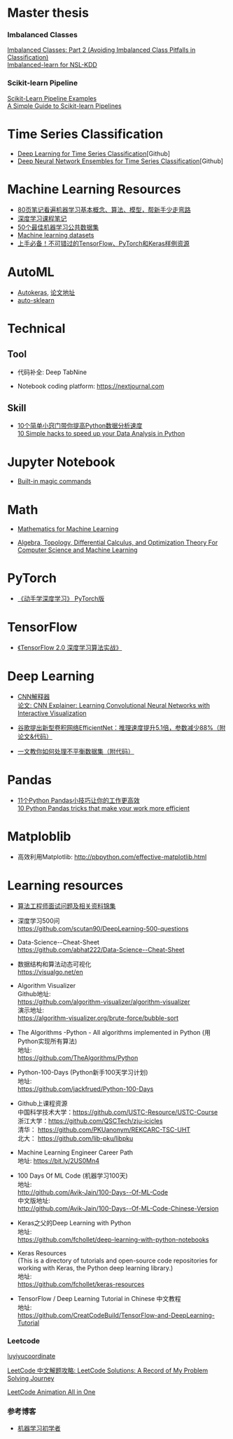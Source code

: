 # Master thesis

### Imbalanced Classes
[Imbalanced Classes: Part 2 (Avoiding Imbalanced Class Pitfalls in Classification)](https://towardsdatascience.com/imbalanced-class-sizes-and-classification-models-a-cautionary-tale-part-2-cf371500d1b3)   
[Imbalanced-learn for NSL-KDD](https://www.jianshu.com/p/01080d7732f5)   

### Scikit-learn Pipeline
[Scikit-Learn Pipeline Examples](http://queirozf.com/entries/scikit-learn-pipeline-examples)   
[A Simple Guide to Scikit-learn Pipelines](https://medium.com/vickdata/a-simple-guide-to-scikit-learn-pipelines-4ac0d974bdcf)   



 
       
# Time Series Classification

* [Deep Learning for Time Series Classification](https://github.com/hfawaz/dl-4-tsc)[Github]    
* [Deep Neural Network Ensembles for Time Series Classification](https://github.com/hfawaz/ijcnn19ensemble)[Github]       


# Machine Learning Resources

* [80页笔记看遍机器学习基本概念、算法、模型，帮新手少走弯路](https://createmomo.github.io/2018/01/23/Super-Machine-Learning-Revision-Notes/#tableofcontents)   
* [深度学习课程笔记](https://bit.ly/2Z8lJgJ)  
* [50个最佳机器学习公共数据集](https://bit.ly/2L36T1c)  
* [Machine learning datasets](https://www.datasetlist.com/)  
* [上手必备！不可错过的TensorFlow、PyTorch和Keras样例资源](https://bit.ly/2ZjI2v7)

# AutoML

* [Autokeras](https://autokeras.com/), [论文地址](https://arxiv.org/abs/1806.10282)
* [auto-sklearn](https://automl.github.io/auto-sklearn/master/)  

# Technical 

## Tool  
 
* 代码补全: Deep TabNine  
  
* Notebook coding platform: https://nextjournal.com  


## Skill  
* [10个简单小窍门带你提高Python数据分析速度](https://mp.weixin.qq.com/s?src=11&timestamp=1565390778&ver=1781&signature=VmsRscczXZdIKsAJ8rRoTFQOBLq7Kb9Vso*3qGYICTkw7o36yjbEL6vPVGynHBsfmS9Wg8ZkmWhJOfgqc*mLCmYzJd3s83NRef8nHoX7BR7Ewfj0MthHQv2GyA*9qRep&new=1)  
[10 Simple hacks to speed up your Data Analysis in Python](https://towardsdatascience.com/10-simple-hacks-to-speed-up-your-data-analysis-in-python-ec18c6396e6b)  


# Jupyter Notebook

* [Built-in magic commands](https://ipython.readthedocs.io/en/stable/interactive/magics.html)  

# Math

* [Mathematics for Machine Learning](https://github.com/mml-book/mml-book.github.io/blob/master/book/mml-book.pdf)   

* [Algebra, Topology, Differential Calculus, and Optimization Theory For Computer Science and Machine Learning](https://www.cis.upenn.edu/~jean/math-deep.pdf)   


# PyTorch

* [《动手学深度学习》 PyTorch版](https://github.com/ShusenTang/Dive-into-DL-PyTorch)   


# TensorFlow

* [《TensorFlow 2.0 深度学习算法实战》](https://github.com/dragen1860/Deep-Learning-with-TensorFlow-book)  


# Deep Learning  

* [CNN解释器](https://poloclub.github.io/cnn-explainer/)   
  [论文: CNN Explainer: Learning Convolutional Neural Networks with Interactive Visualization](https://arxiv.org/abs/2004.15004)   

* [谷歌提出新型卷积网络EfficientNet：推理速度提升5.1倍，参数减少88%（附论文&代码）](https://mp.weixin.qq.com/s?src=11&timestamp=1560412460&ver=1665&signature=*l1lF*ooRCbm3TcA3gVFOqW*deMk*LhoR1B9FU4UhU8x6FBh21vIYjgtXcIDP7ykJxRRI1HBvC0tMI4f1JeV7OEkGzahsghSXHK2XLVXJAWaByb28NhW1hWPFjniLq*m&new=1)  

* [一文教你如何处理不平衡数据集（附代码）](https://mp.weixin.qq.com/s?src=11&timestamp=1560412680&ver=1665&signature=*l1lF*ooRCbm3TcA3gVFOqW*deMk*LhoR1B9FU4UhU8L4SIeXMxCmQdqfeiyhsUNZtMlO1c-V**KKfsC8dRNM2eIZa8eZ7w4Ts8fLsmMsRh1-*3*fT89H8DSxA36mmJJ&new=1)  


# Pandas

* [11个Python Pandas小技巧让你的工作更高效](https://bit.ly/2I8mVX2)  
[10 Python Pandas tricks that make your work more efficient](https://towardsdatascience.com/10-python-pandas-tricks-that-make-your-work-more-efficient-2e8e483808ba)  


# Matploblib

* 高效利用Matplotlib: http://pbpython.com/effective-matplotlib.html  

# Learning resources

* [算法工程师面试问题及相关资料锦集](https://github.com/lcylmhlcy/Awesome-algorithm-interview)   

* 深度学习500问  
https://github.com/scutan90/DeepLearning-500-questions


* Data-Science--Cheat-Sheet  
https://github.com/abhat222/Data-Science--Cheat-Sheet  


* 数据结构和算法动态可视化  
https://visualgo.net/en  


* Algorithm Visualizer  
Github地址:  
https://github.com/algorithm-visualizer/algorithm-visualizer  
演示地址:  
https://algorithm-visualizer.org/brute-force/bubble-sort  


* The Algorithms -Python - All algorithms implemented in Python (用Python实现所有算法)  
地址:  
https://github.com/TheAlgorithms/Python  


* Python-100-Days (Python新手100天学习计划)  
地址:  
https://github.com/jackfrued/Python-100-Days  


* Github上课程资源   
中国科学技术大学：https://github.com/USTC-Resource/USTC-Course   
浙江大学：https://github.com/QSCTech/zju-icicles   
清华： https://github.com/PKUanonym/REKCARC-TSC-UHT     
北大： https://github.com/lib-pku/libpku   


* Machine Learning Engineer Career Path   
地址: https://bit.ly/2US0Mn4   


* 100 Days Of ML Code (机器学习100天)    
地址:    
http://github.com/Avik-Jain/100-Days--Of-ML-Code    
中文版地址:    
http://github.com/Avik-Jain/100-Days--Of-ML-Code-Chinese-Version    


* Keras之父的Deep Learning with Python   
地址:     
https://github.com/fchollet/deep-learning-with-python-notebooks       


* Keras Resources     
(This is a directory of tutorials and open-source code repositories for working with Keras, the Python deep learning library.)      
地址:     
https://github.com/fchollet/keras-resources     


* TensorFlow / Deep Learning Tutorial in Chinese 中文教程</br>
地址: </br>
https://github.com/CreatCodeBuild/TensorFlow-and-DeepLearning-Tutorial

### Leetcode
[luyiyucoordinate](https://github.com/luliyucoordinate/Leetcode)  

[LeetCode 中文解题攻略: LeetCode Solutions: A Record of My Problem Solving Journey](https://github.com/azl397985856/leetcode)  

[LeetCode Animation All in One](https://github.com/MisterBooo/LeetCodeAnimation)  

### 参考博客

* [机器学习初学者](https://github.com/fengdu78/machine_learning_beginner)


